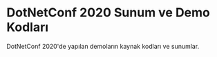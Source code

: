 # DotNetConf 2020 Sunum ve Demo Kodları

DotNetConf 2020'de yapılan demoların kaynak kodları ve sunumlar.

